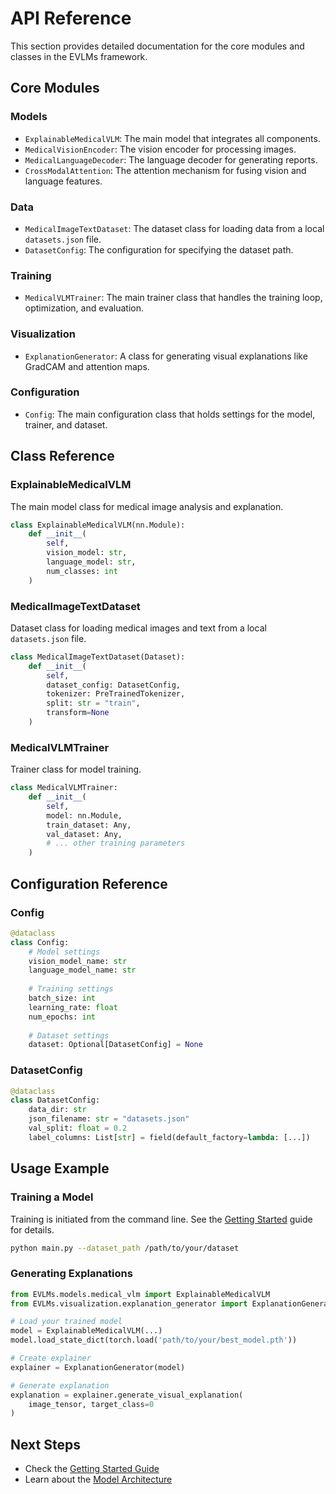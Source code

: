 # API Reference

This section provides detailed documentation for the core modules and classes in the EVLMs framework.

## Core Modules

### Models
-   `ExplainableMedicalVLM`: The main model that integrates all components.
-   `MedicalVisionEncoder`: The vision encoder for processing images.
-   `MedicalLanguageDecoder`: The language decoder for generating reports.
-   `CrossModalAttention`: The attention mechanism for fusing vision and language features.

### Data
-   `MedicalImageTextDataset`: The dataset class for loading data from a local `datasets.json` file.
-   `DatasetConfig`: The configuration for specifying the dataset path.

### Training
-   `MedicalVLMTrainer`: The main trainer class that handles the training loop, optimization, and evaluation.

### Visualization
-   `ExplanationGenerator`: A class for generating visual explanations like GradCAM and attention maps.

### Configuration
-   `Config`: The main configuration class that holds settings for the model, trainer, and dataset.

## Class Reference

### ExplainableMedicalVLM

The main model class for medical image analysis and explanation.

```python
class ExplainableMedicalVLM(nn.Module):
    def __init__(
        self,
        vision_model: str,
        language_model: str,
        num_classes: int
    )
```

### MedicalImageTextDataset

Dataset class for loading medical images and text from a local `datasets.json` file.

```python
class MedicalImageTextDataset(Dataset):
    def __init__(
        self,
        dataset_config: DatasetConfig,
        tokenizer: PreTrainedTokenizer,
        split: str = "train",
        transform=None
    )
```

### MedicalVLMTrainer

Trainer class for model training.

```python
class MedicalVLMTrainer:
    def __init__(
        self,
        model: nn.Module,
        train_dataset: Any,
        val_dataset: Any,
        # ... other training parameters
    )
```

## Configuration Reference

### Config

```python
@dataclass
class Config:
    # Model settings
    vision_model_name: str
    language_model_name: str
    
    # Training settings
    batch_size: int
    learning_rate: float
    num_epochs: int
    
    # Dataset settings
    dataset: Optional[DatasetConfig] = None
```

### DatasetConfig

```python
@dataclass
class DatasetConfig:
    data_dir: str
    json_filename: str = "datasets.json"
    val_split: float = 0.2
    label_columns: List[str] = field(default_factory=lambda: [...])
```

## Usage Example

### Training a Model

Training is initiated from the command line. See the [Getting Started](https://github.com/codewithdark-git/ExplainableVisionLanguageModels-EVLMs/blob/main/docs/guides/getting_started.md) guide for details.

```bash
python main.py --dataset_path /path/to/your/dataset
```

### Generating Explanations

```python
from EVLMs.models.medical_vlm import ExplainableMedicalVLM
from EVLMs.visualization.explanation_generator import ExplanationGenerator

# Load your trained model
model = ExplainableMedicalVLM(...)
model.load_state_dict(torch.load('path/to/your/best_model.pth'))

# Create explainer
explainer = ExplanationGenerator(model)

# Generate explanation
explanation = explainer.generate_visual_explanation(
    image_tensor, target_class=0
)
```

## Next Steps

-   Check the [Getting Started Guide](../guides/getting_started.md)
-   Learn about the [Model Architecture](../guides/model_architecture.md)
 